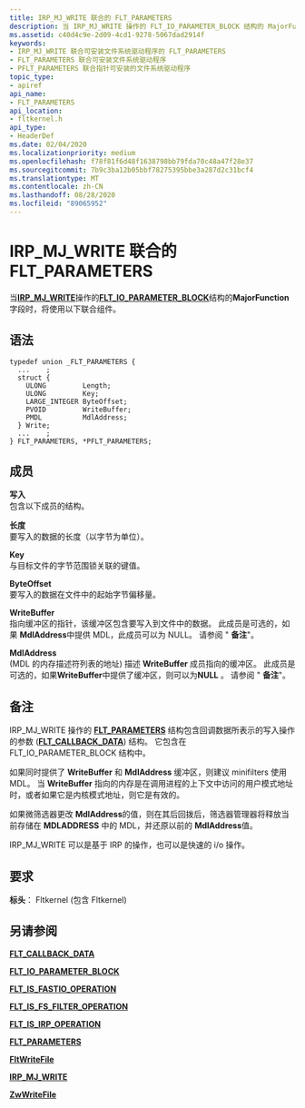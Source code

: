 ```yaml
---
title: IRP_MJ_WRITE 联合的 FLT_PARAMETERS
description: 当 IRP_MJ_WRITE 操作的 FLT_IO_PARAMETER_BLOCK 结构的 MajorFunction 字段时，将使用以下联合组件。
ms.assetid: c40d4c9e-2d09-4cd1-9278-5067dad2914f
keywords:
- IRP_MJ_WRITE 联合可安装文件系统驱动程序的 FLT_PARAMETERS
- FLT_PARAMETERS 联合可安装文件系统驱动程序
- PFLT_PARAMETERS 联合指针可安装的文件系统驱动程序
topic_type:
- apiref
api_name:
- FLT_PARAMETERS
api_location:
- fltkernel.h
api_type:
- HeaderDef
ms.date: 02/04/2020
ms.localizationpriority: medium
ms.openlocfilehash: f78f81f6d48f1638798bb79fda70c48a47f28e37
ms.sourcegitcommit: 7b9c3ba12b05bbf78275395bbe3a287d2c31bcf4
ms.translationtype: MT
ms.contentlocale: zh-CN
ms.lasthandoff: 08/28/2020
ms.locfileid: "89065952"
---
```

# <a name="flt_parameters-for-irp_mj_write-union"></a>IRP_MJ_WRITE 联合的 FLT_PARAMETERS

当[**IRP_MJ_WRITE**](irp-mj-write.md)操作的[**FLT_IO_PARAMETER_BLOCK**](/windows-hardware/drivers/ddi/fltkernel/ns-fltkernel-_flt_io_parameter_block)结构的**MajorFunction**字段时，将使用以下联合组件。

## <a name="syntax"></a>语法

```ManagedCPlusPlus
typedef union _FLT_PARAMETERS {
  ...    ;
  struct {
    ULONG         Length;
    ULONG         Key;
    LARGE_INTEGER ByteOffset;
    PVOID         WriteBuffer;
    PMDL          MdlAddress;
  } Write;
  ...    ;
} FLT_PARAMETERS, *PFLT_PARAMETERS;
```

## <a name="members"></a>成员

**写入**  
包含以下成员的结构。

**长度**  
要写入的数据的长度（以字节为单位）。

**Key**  
与目标文件的字节范围锁关联的键值。

**ByteOffset**  
要写入的数据在文件中的起始字节偏移量。

**WriteBuffer**  
指向缓冲区的指针，该缓冲区包含要写入到文件中的数据。 此成员是可选的，如果 **MdlAddress**中提供 MDL，此成员可以为 NULL。 请参阅 " **备注**"。

**MdlAddress**  
 (MDL 的内存描述符列表的地址) 描述 **WriteBuffer** 成员指向的缓冲区。 此成员是可选的，如果**WriteBuffer**中提供了缓冲区，则可以为**NULL** 。 请参阅 " **备注**"。

## <a name="remarks"></a>备注

IRP_MJ_WRITE 操作的 [**FLT_PARAMETERS**](/windows-hardware/drivers/ddi/fltkernel/ns-fltkernel-_flt_parameters) 结构包含回调数据所表示的写入操作的参数 ([**FLT_CALLBACK_DATA**](/windows-hardware/drivers/ddi/fltkernel/ns-fltkernel-_flt_callback_data)) 结构。 它包含在 FLT_IO_PARAMETER_BLOCK 结构中。

如果同时提供了 **WriteBuffer** 和 **MdlAddress** 缓冲区，则建议 minifilters 使用 MDL。 当 **WriteBuffer** 指向的内存是在调用进程的上下文中访问的用户模式地址时，或者如果它是内核模式地址，则它是有效的。

如果微筛选器更改 **MdlAddress**的值，则在其后回拨后，筛选器管理器将释放当前存储在 **MDLADDRESS** 中的 MDL，并还原以前的 **MdlAddress**值。

IRP_MJ_WRITE 可以是基于 IRP 的操作，也可以是快速的 i/o 操作。

## <a name="requirements"></a>要求

**标头**： Fltkernel (包含 Fltkernel) 


## <a name="see-also"></a>另请参阅

[**FLT_CALLBACK_DATA**](/windows-hardware/drivers/ddi/fltkernel/ns-fltkernel-_flt_callback_data)

[**FLT_IO_PARAMETER_BLOCK**](/windows-hardware/drivers/ddi/fltkernel/ns-fltkernel-_flt_io_parameter_block)

[**FLT_IS_FASTIO_OPERATION**](/windows-hardware/drivers/ddi/index)

[**FLT_IS_FS_FILTER_OPERATION**](/previous-versions/ff544648(v=vs.85))

[**FLT_IS_IRP_OPERATION**](/previous-versions/ff544654(v=vs.85))

[**FLT_PARAMETERS**](/windows-hardware/drivers/ddi/fltkernel/ns-fltkernel-_flt_parameters)

[**FltWriteFile**](/windows-hardware/drivers/ddi/fltkernel/nf-fltkernel-fltwritefile)

[**IRP_MJ_WRITE**](irp-mj-write.md)

[**ZwWriteFile**](/windows-hardware/drivers/ddi/ntifs/nf-ntifs-ntwritefile)
